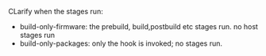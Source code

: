 CLarify when the stages run:
- build-only-firmware: the prebuild, build,postbuild etc stages run. no host
  stages run
- build-only-packages: only the hook is invoked; no stages run.
